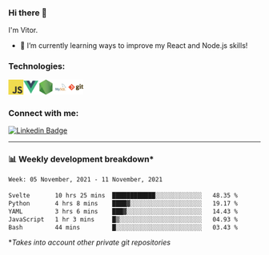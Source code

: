 ### Hi there 👋

I'm Vitor.

- 🌱 I’m currently learning ways to improve my React and Node.js skills!

### Technologies:
<img align="left" alt="Javascript" width="30px" src="https://raw.githubusercontent.com/github/explore/80688e429a7d4ef2fca1e82350fe8e3517d3494d/topics/javascript/javascript.png"/>
<img align="left" alt="VueJs" width="30px" src="https://raw.githubusercontent.com/github/explore/80688e429a7d4ef2fca1e82350fe8e3517d3494d/topics/vue/vue.png"/>
<img align="left" alt="Nodejs" width="30px" src="https://raw.githubusercontent.com/github/explore/80688e429a7d4ef2fca1e82350fe8e3517d3494d/topics/nodejs/nodejs.png" />
<img align="left" alt="Mysql" width="30px" src="https://raw.githubusercontent.com/github/explore/80688e429a7d4ef2fca1e82350fe8e3517d3494d/topics/mysql/mysql.png"/>
<img align="left" alt="Git" width="30px" src="https://raw.githubusercontent.com/github/explore/80688e429a7d4ef2fca1e82350fe8e3517d3494d/topics/git/git.png"/> 

<br /> <br />
### Connect with me:
[![Linkedin Badge](https://img.shields.io/badge/-LinkedIn-blue?style=flat-square&logo=Linkedin&logoColor=white&link=https://www.linkedin.com/in/felipefialho)](https://www.linkedin.com/in/vitorlc)

---

<!-- <p align="center"> <img src="https://komarev.com/ghpvc/?username=vitorlc&label=👀" alt="eitchtee" /> </p> -->
### :bar_chart: Weekly development breakdown*
<!--START_SECTION:waka-->
```text
Week: 05 November, 2021 - 11 November, 2021

Svelte       10 hrs 25 mins  ████████████░░░░░░░░░░░░░   48.35 % 
Python       4 hrs 8 mins    ████▓░░░░░░░░░░░░░░░░░░░░   19.17 % 
YAML         3 hrs 6 mins    ███▓░░░░░░░░░░░░░░░░░░░░░   14.43 % 
JavaScript   1 hr 3 mins     █▒░░░░░░░░░░░░░░░░░░░░░░░   04.93 % 
Bash         44 mins         █░░░░░░░░░░░░░░░░░░░░░░░░   03.43 % 
```
<!--END_SECTION:waka-->

**Takes into account other private git repositories*
